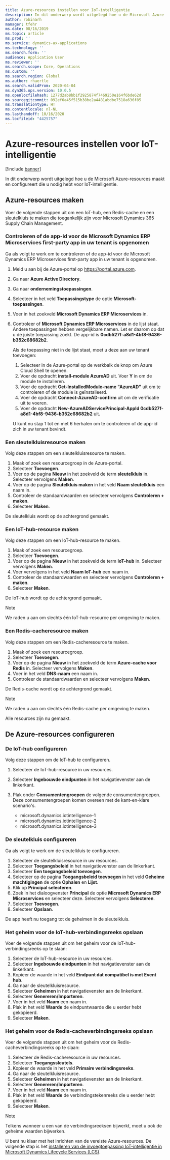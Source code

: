 ```yaml
---
title: Azure-resources instellen voor IoT-intelligentie
description: In dit onderwerp wordt uitgelegd hoe u de Microsoft Azure-resources maakt en configureert die u nodig hebt voor IoT-intelligentie.
author: robinarh
manager: tfehr
ms.date: 08/16/2019
ms.topic: article
ms.prod: ''
ms.service: dynamics-ax-applications
ms.technology: ''
ms.search.form: ''
audience: Application User
ms.reviewer: ''
ms.search.scope: Core, Operations
ms.custom: ''
ms.search.region: Global
ms.author: rhaertle
ms.search.validFrom: 2020-04-04
ms.dyn365.ops.version: 10.0.5
ms.openlocfilehash: 1277d2ab8bb1f2925874f7469250e164f6bde62d
ms.sourcegitcommit: 092ef6a45f515b38be2a4481abdbe7518a636f85
ms.translationtype: HT
ms.contentlocale: nl-NL
ms.lasthandoff: 10/16/2020
ms.locfileid: "4425757"
---
```

# <a name="set-up-azure-resources-for-iot-intelligence"></a>Azure-resources instellen voor IoT-intelligentie

[!include [banner](../../includes/banner.md)]

In dit onderwerp wordt uitgelegd hoe u de Microsoft Azure-resources maakt en configureert die u nodig hebt voor IoT-intelligentie.

## <a name="create-azure-resources"></a>Azure-resources maken

Voer de volgende stappen uit om een IoT-hub, een Redis-cache en een sleutelkluis te maken die toegankelijk zijn voor Microsoft Dynamics 365 Supply Chain Management.

### <a name="verify-that-the-microsoft-dynamics-erp-microservices-first-party-app-id-is-in-your-tenant"></a>Controleren of de app-id voor de Microsoft Dynamics ERP Microservices first-party app in uw tenant is opgenomen

Ga als volgt te werk om te controleren of de app-id voor de Microsoft Dynamics ERP Microservices first-party app in uw tenant is opgenomen.

1. Meld u aan bij de Azure-portal op <https://portal.azure.com>.
2. Ga naar **Azure Active Directory**.
3. Ga naar **ondernemingstoepassingen**.
4. Selecteer in het veld **Toepassingstype** de optie **Microsoft-toepassingen**.
5. Voer in het zoekveld **Microsoft Dynamics ERP Microservices** in.
6. Controleer of **Microsoft Dynamics ERP Microservices** in de lijst staat. Andere toepassingen hebben vergelijkbare namen. Let er daarom op dat u de juiste toepassing zoekt. De app-id is **0cdb527f-a8d1-4bf8-9436-b352c68682b2**.

    Als de toepassing niet in de lijst staat, moet u deze aan uw tenant toevoegen:

    1. Selecteer in de Azure-portal op de werkbalk de knop om Azure Cloud Shell te openen.
    2. Voer de opdracht **install-module AzureAD** uit. Voer **Y** in om de module te installeren.
    3. Voer de opdracht **Get-InstalledModule-name "AzureAD"** uit om te controleren of de module is geïnstalleerd.
    4. Voer de opdracht **Connect-AzureAD-confirm** uit om de verificatie uit te voeren.
    5. Voer de opdracht **New-AzureADServicePrincipal-AppId 0cdb527f-a8d1-4bf8-9436-b352c68682b2** uit.

    U kunt nu stap 1 tot en met 6 herhalen om te controleren of de app-id zich in uw tenant bevindt.

### <a name="create-a-key-vault-resource"></a>Een sleutelkluisresource maken

Volg deze stappen om een sleutelkluisresource te maken.

1. Maak of zoek een resourcegroep in de Azure-portal.
2. Selecteer **Toevoegen**.
3. Voer op de pagina **Nieuw** in het zoekveld de term **sleutelkluis** in. Selecteer vervolgens **Maken**.
4. Voer op de pagina **Sleutelkluis maken** in het veld **Naam sleutelkluis** een naam in.
5. Controleer de standaardwaarden en selecteer vervolgens **Controleren + maken**.
6. Selecteer **Maken**.

De sleutelkluis wordt op de achtergrond gemaakt.

### <a name="create-an-iot-hub-resource"></a>Een IoT-hub-resource maken

Volg deze stappen om een IoT-hub-resource te maken.

1. Maak of zoek een resourcegroep.
2. Selecteer **Toevoegen**.
3. Voer op de pagina **Nieuw** in het zoekveld de term **IoT-hub** in. Selecteer vervolgens **Maken**.
4. Voer vervolgens in het veld **Naam IoT-hub** een naam in.
5. Controleer de standaardwaarden en selecteer vervolgens **Controleren + maken**.
6. Selecteer **Maken**.

De IoT-hub wordt op de achtergrond gemaakt.

> [!NOTE]
> We raden u aan om slechts één IoT-hub-resource per omgeving te maken.

### <a name="create-a-redis-cache-resource"></a>Een Redis-cacheresource maken

Volg deze stappen om een Redis-cacheresource te maken.

1. Maak of zoek een resourcegroep.
2. Selecteer **Toevoegen**.
3. Voer op de pagina **Nieuw** in het zoekveld de term **Azure-cache voor Redis** in. Selecteer vervolgens **Maken**.
4. Voer in het veld **DNS-naam** een naam in.
5. Controleer de standaardwaarden en selecteer vervolgens **Maken**.

De Redis-cache wordt op de achtergrond gemaakt.

> [!NOTE]
> We raden u aan om slechts één Redis-cache per omgeving te maken.

Alle resources zijn nu gemaakt.

## <a name="configure-the-azure-resources"></a>De Azure-resources configureren

### <a name="configure-the-iot-hub"></a>De IoT-hub configureren

Volg deze stappen om de IoT-hub te configureren.

1. Selecteer de IoT-hub-resource in uw resources.
2. Selecteer **Ingebouwde eindpunten** in het navigatievenster aan de linkerkant.
3. Plak onder **Consumentengroepen** de volgende consumentengroepen. Deze consumentengroepen komen overeen met de kant-en-klare scenario's.

    + microsoft.dynamics.iotintelligence-1
    + microsoft.dynamics.iotintelligence-2
    + microsoft.dynamics.iotintelligence-3

### <a name="configure-the-key-vault"></a>De sleutelkluis configureren

Ga als volgt te werk om de sleutelkluis te configureren.

1. Selecteer de sleutelkluisresource in uw resources.
2. Selecteer **Toegangsbeleid** in het navigatievenster aan de linkerkant.
3. Selecteer **Een toegangsbeleid toevoegen**.
4. Selecteer op de pagina **Toegangsbeleid toevoegen** in het veld **Geheime machtigingen** de optie **Ophalen** en **Lijst**.
5. Klik op **Principal selecteren**.
6. Zoek in het dialoogvenster **Principal** de optie **Microsoft Dynamics ERP Microservices** en selecteer deze. Selecteer vervolgens **Selecteren**.
7. Selecteer **Toevoegen**.
8. Selecteer **Opslaan**.

De app heeft nu toegang tot de geheimen in de sleutelkluis.

### <a name="save-the-iot-hub-connection-string-secret"></a>Het geheim voor de IoT-hub-verbindingsreeks opslaan

Voer de volgende stappen uit om het geheim voor de IoT-hub-verbindingsreeks op te slaan:

1. Selecteer de IoT-hub-resource in uw resources.
2. Selecteer **Ingebouwde eindpunten** in het navigatievenster aan de linkerkant.
3. Kopieer de waarde in het veld **Eindpunt dat compatibel is met Event hub**.
4. Ga naar de sleutelkluisresource.
5. Selecteer **Geheimen** in het navigatievenster aan de linkerkant.
6. Selecteer **Genereren/Importeren**.
7. Voer in het veld **Naam** een naam in.
8. Plak in het veld **Waarde** de eindpuntwaarde die u eerder hebt gekopieerd.
9. Selecteer **Maken**.

### <a name="save-the-redis-cache-connection-string-secret"></a>Het geheim voor de Redis-cacheverbindingsreeks opslaan

Voer de volgende stappen uit om het geheim voor de Redis-cacheverbindingsreeks op te slaan:

1. Selecteer de Redis-cacheresource in uw resources.
2. Selecteer **Toegangssleutels**.
3. Kopieer de waarde in het veld **Primaire verbindingsreeks**.
4. Ga naar de sleutelkluisresource.
5. Selecteer **Geheimen** in het navigatievenster aan de linkerkant.
6. Selecteer **Genereren/Importeren**.
7. Voer in het veld **Naam** een naam in.
8. Plak in het veld **Waarde** de verbindingstekenreeks die u eerder hebt gekopieerd.
9. Selecteer **Maken**.

> [!NOTE]
> Telkens wanneer u een van de verbindingsreeksen bijwerkt, moet u ook de geheime waarden bijwerken.

U bent nu klaar met het inrichten van de vereiste Azure-resources. De volgende stap is het [installeren van de invoegtoepassing IoT-intelligentie in Microsoft Dynamics Lifecycle Services (LCS)](iot-lcs-setup.md).
